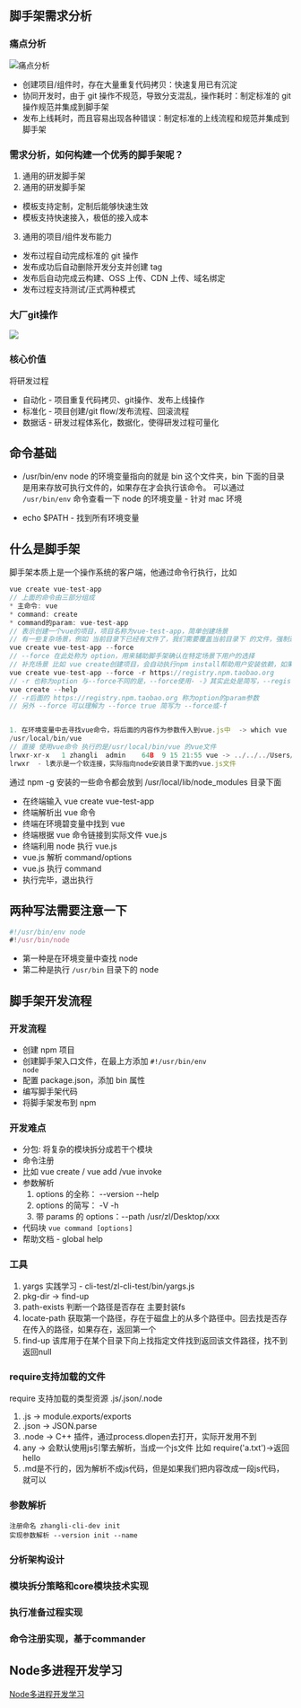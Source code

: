 ## 脚手架需求分析

### 痛点分析

![痛点分析](./images//%E7%97%9B%E7%82%B9%E5%88%86%E6%9E%90.png)

- 创建项目/组件时，存在大量重复代码拷贝：快速复用已有沉淀
- 协同开发时，由于 git 操作不规范，导致分支混乱，操作耗时：制定标准的 git 操作规范并集成到脚手架
- 发布上线耗时，而且容易出现各种错误：制定标准的上线流程和规范并集成到脚手架

### 需求分析，如何构建一个优秀的脚手架呢？

1. 通用的研发脚手架
2. 通用的研发脚手架

- 模板支持定制，定制后能够快速生效
- 模板支持快速接入，极低的接入成本

3. 通用的项目/组件发布能力

- 发布过程自动完成标准的 git 操作
- 发布成功后自动删除开发分支并创建 tag
- 发布后自动完成云构建、OSS 上传、CDN 上传、域名绑定
- 发布过程支持测试/正式两种模式
### 大厂git操作
![](./images/gitflow.jpg)

### 核心价值
将研发过程
* 自动化 - 项目重复代码拷贝、git操作、发布上线操作
* 标准化 - 项目创建/git flow/发布流程、回滚流程
* 数据话 - 研发过程体系化，数据化，使得研发过程可量化

## 命令基础

- /usr/bin/env
  node 的环境变量指向的就是 bin 这个文件夹，bin 下面的目录是用来存放可执行文件的，如果存在才会执行该命令。
  可以通过 <code>/usr/bin/env</code> 命令查看一下 node 的环境变量 - 针对 mac 环境

- echo $PATH - 找到所有环境变量

## 什么是脚手架

脚手架本质上是一个操作系统的客户端，他通过命令行执行，比如

```js
vue create vue-test-app
// 上面的命令由三部分组成
* 主命令: vue
* command: create
* command的param: vue-test-app
// 表示创建一个vue的项目，项目名称为vue-test-app，简单创建场景
// 有一些复杂场景，例如 当前目录下已经有文件了，我们需要覆盖当前目录下 的文件，强制进行安装vue项目
vue create vue-test-app --force
// --force 在此处称为 option，用来辅助脚手架确认在特定场景下用户的选择
// 补充场景 比如 vue create创建项目，会自动执行npm install帮助用户安装依赖，如果需要使用淘宝源
vue create vue-test-app --force -r https://registry.npm.taobao.org
// -r 也称为option 与--force不同的是，--force使用- -》其实此处是简写，--registry
vue create --help
// -r后面的 https://registry.npm.taobao.org 称为option的param参数
// 另外 --force 可以理解为 --force true 简写为 --force或-f


1. 在环境变量中去寻找vue命令，将后面的内容作为参数传入到vue.js中  -> which vue
/usr/local/bin/vue
// 直接 使用vue命令 执行的是/usr/local/bin/vue 的vue文件
lrwxr-xr-x   1 zhangli  admin    64B  9 15 21:55 vue -> ../../../Users/zhangli/.config/yarn/global/node_modules/.bin/vue
lrwxr  - l表示是一个软连接，实际指向node安装目录下面的vue.js文件


```

通过 npm -g 安装的一些命令都会放到 /usr/local/lib/node_modules 目录下面

- 在终端输入 vue create vue-test-app
- 终端解析出 vue 命令
- 终端在环境碧变量中找到 vue
- 终端根据 vue 命令链接到实际文件 vue.js
- 终端利用 node 执行 vue.js
- vue.js 解析 command/options
- vue.js 执行 command
- 执行完毕，退出执行

## 两种写法需要注意一下

```js
#!/usr/bin/env node
#!/usr/bin/node
```

- 第一种是在环境变量中查找 node
- 第二种是执行 <code>/usr/bin</code> 目录下的 node

## 脚手架开发流程

### 开发流程

- 创建 npm 项目
- 创建脚手架入口文件，在最上方添加 <code>#!/usr/bin/env node</code>
- 配置 package.json，添加 bin 属性
- 编写脚手架代码
- 将脚手架发布到 npm

### 开发难点

- 分包: 将复杂的模块拆分成若干个模块
- 命令注册
- 比如 vue create / vue add /vue invoke
- 参数解析
  1. options 的全称： --version --help
  2. options 的简写： -V -h
  3. 带 params 的 options：--path /usr/zl/Desktop/xxx
- 代码块 <code>vue command [options] <params></code>
- 帮助文档 - global help

### 工具
1. yargs 实践学习 - cli-test/zl-cli-test/bin/yargs.js
2. pkg-dir -> find-up
3. path-exists   判断一个路径是否存在 主要封装fs
4. locate-path  获取第一个路径，存在于磁盘上的从多个路径中。回去找是否存在传入的路径，如果存在，返回第一个
5. find-up 该库用于在某个目录下向上找指定文件找到返回该文件路径，找不到返回null

### require支持加载的文件
require 支持加载的类型资源 .js/.json/.node
1. .js -> module.exports/exports
2. .json -> JSON.parse
3. .node -> C++ 插件，通过process.dlopen去打开，实际开发用不到
4. any -> 会默认使用js引擎去解析，当成一个js文件 比如 require('a.txt')->返回hello
5. .md是不行的，因为解析不成js代码，但是如果我们把内容改成一段js代码，就可以

### 参数解析
```
注册命名 zhangli-cli-dev init
实现参数解析 --version init --name
```
### 分析架构设计
### 模块拆分策略和core模块技术实现

### 执行准备过程实现
### 命令注册实现，基于commander

## Node多进程开发学习
[Node多进程开发学习](https://www.yuque.com/u262589/ahs3ov/rhz6v6)
